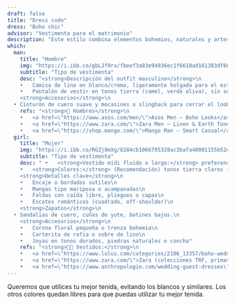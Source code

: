```yaml
---
draft: false
title: "Dress code"
dress: "Boho chic"
advisor: "Vestimenta para el matrimonio"
description: "Este estilo combina elementos bohemios, naturales y artesanales, pero con toques sofisticados. Tiene inspiración en los años 70, el folk y el estilo hippie refinado."
which:
  man:
    title: "Hombre"
    img: "https://i.ibb.co/gbLJf9rx/fbeef3a83e94936ec1f6618ad161383df60073d51698b4ceb498576809aee8cb.png"
    subtitle: "Tipo de vestimenta"
    desc: "<strong>Descripción del outfit masculino</strong>\n 
	•	Camisa de lino en blanco/crema, ligeramente holgada para el estilo boho, pero con corte refinado.\n
	•	Pantalón de vestir en tonos tierra (camel, verde oliva), sin ser informal como un jeans.\n
	<strong>Accesorios</strong>\n 
  •	Cinturón de cuero suave y mocasines o slingback para cerrar el look con elegancia relajada.\n"
    refs: "<strong>👨 Hombres</strong>\n
	•	<a href=\"https://www.asos.com/men/\">Asos Men – Boho Looks</a>\n
	•	<a href=\"https://www.zara.com/\">Zara Men – Linen & Earth Tones</a>\n
	•	<a href=\"https://shop.mango.com/\">Mango Man – Smart Casual</a>"
  girl:
    title: "Mujer"
    img: "https://i.ibb.co/RGZj8mXg/8284cb1066705328ac3bafa40001155b52d472a74c0f07ec161e0b84000fe920.png"
    subtitle: "Tipo de vestimenta"
    desc: "	•	<strong>Vestido midi fluido o largo:</strong> preferencia por tejidos sueltos, vaporosos (gasa, lino, muselina).\n
	•	<strong>Colores:</strong> (Recomendación) tonos tierra claros (arena, salmón, terracota suave, crema), pasteles apagados o estampados florales chicos.\n
	<strong>Detalles clave</strong>\n
	•	Encaje o bordados sutiles\n
	•	Mangas tipo mariposa o acampanadas\n
	•	Faldas con caída libre, pliegues o capas\n
	•	Escotes románticos (cuadrado, off-shoulder)\n
	<strong>Zapatos</strong>\n 
  •	Sandalias de cuero, cuñas de yute, botines bajos.\n
	<strong>Accesorios</strong>\n
	•	Corona floral pequeña o trenza bohemia\n
	•	Carterita de rafia o sobre de lino\n
	•	Joyas en tonos dorados, piedras naturales o concha"
    refs: "<strong>👩‍🦰 Vestidos:</strong>\n
	•	<a href=\"https://www.lulus.com/categories/2106_13357/boho-wedding-guest-dresses.html\">Lulus - Boho Wedding Guest</a>\n
	•	<a href=\"https://www.zara.com/\">Zara (colecciones TRF, primavera)</a>\n
	•	<a href=\"https://www.anthropologie.com/wedding-guest-dresses\">Anthropologie - BHLDN</a>\n"
---
```


Queremos que utilices tu mejor tenida, evitando los blancos y similares. Los otros colores quedan libres para que puedas utilizar tu mejor tenida.
